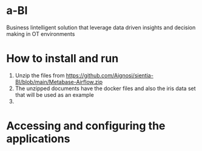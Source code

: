 # a-BI
Business Iintelligent solution that leverage data driven insights and decision making in OT environments 

# How to install and run

  1. Unzip the files from https://github.com/Aignosi/sientia-BI/blob/main/Metabase-Airflow.zip
  2. The unzipped documents have the docker files and also the iris data set that will be used as an example
  3. 
  
  
  # Accessing and configuring the applications
  
  
